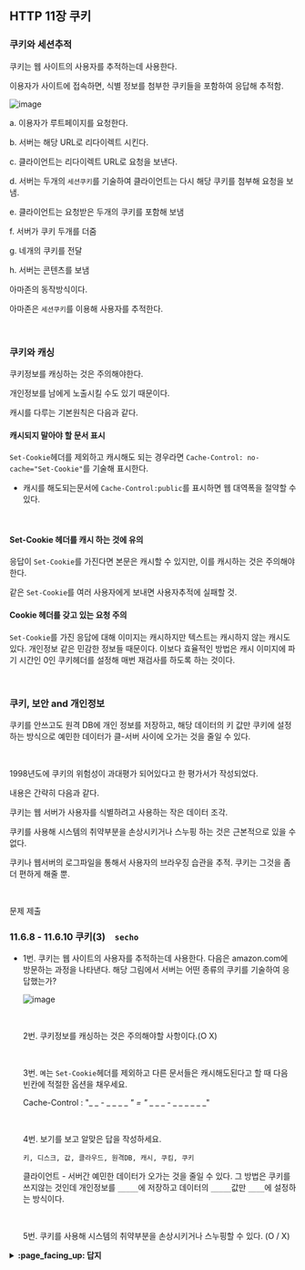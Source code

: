 ## HTTP 11장 쿠키



### 쿠키와 세션추적

쿠키는 웹 사이트의 사용자를 추적하는데 사용한다.

이용자가 사이트에 접속하면, 식별 정보를 첨부한 쿠키들을 포함하여 응답해 추적함.

![image](https://user-images.githubusercontent.com/55486644/91026066-38462e00-e635-11ea-9c96-1c2928dd2ff8.png)



a. 이용자가 루트페이지를 요청한다.

b. 서버는 해당 URL로 리다이렉트 시킨다.

c. 클라이언트는 리다이렉트 URL로 요청을 보낸다.

d. 서버는 두개의 `세션쿠키`를 기술하여 클라이언트는 다시 해당 쿠키를 첨부해 요청을 보냄.

e. 클라이언트는 요청받은 두개의 쿠키를 포함해 보냄

f. 서버가 쿠키 두개를 더줌

g. 네개의 쿠키를 전달

h. 서버는 콘텐츠를 보냄

아마존의 동작방식이다.

아마존은 `세션쿠키`를 이용해 사용자를 추적한다.

<br>



### 쿠키와 캐싱

쿠키정보를 캐싱하는 것은 주의해야한다.

개인정보를 남에게 노출시킬 수도 있기 때문이다.

캐시를 다루는 기본원칙은 다음과 같다.

#### 캐시되지 말아야 할 문서 표시

`Set-Cookie`헤더를 제외하고 캐시해도 되는 경우라면 `Cache-Control: no-cache="Set-Cookie"`를 기술해 표시한다.

+ 캐시를 해도되는문서에 `Cache-Control:public`를 표시하면 웹 대역폭을 절약할 수 있다.

<br>

#### Set-Cookie 헤더를 캐시 하는 것에 유의

응답이 `Set-Cookie`를 가진다면 본문은 캐시할 수 있지만, 이를 캐시하는 것은 주의해야한다.

같은 `Set-Cookie`를 여러 사용자에게 보내면 사용자추적에 실패할 것.

#### Cookie 헤더를 갖고 있는 요청 주의

`Set-Cookie`를 가진 응답에 대해 이미지는 캐시하지만 텍스트는 캐시하지 않는 캐시도 있다. 개인정보 같은 민감한 정보들 때문이다. 이보다 효율적인 방법은 캐시 이미지에 파기 시간인 0인 쿠키헤더를 설정해 매번 재검사를 하도록 하는 것이다.

<br>

### 쿠키, 보안 and 개인정보

쿠키를 안쓰고도 원격 DB에 개인 정보를 저장하고, 해당 데이터의 키 값만 쿠키에 설정하는 방식으로 예민한 데이터가 클-서버 사이에 오가는 것을 줄일 수 있다.

<br>

1998년도에 쿠키의 위험성이 과대평가 되어있다고 한 평가서가 작성되었다.

내용은 간략히 다음과 같다.

쿠키는 웹 서버가 사용자를 식별하려고 사용하는 작은 데이터 조각.

쿠키를 사용해 시스템의 취약부분을 손상시키거나 스누핑 하는 것은 근본적으로 있을 수 없다.

쿠키나 웹서버의 로그파일을 통해서 사용자의 브라우징 습관을 추적. 쿠키는 그것을 좀더 편하게 해줄 뿐.



<br>



문제 제출

### 11.6.8 - 11.6.10 쿠키(3)　`secho`

- 1번. 쿠키는 웹 사이트의 사용자를 추적하는데 사용한다. 다음은 amazon.com에 방문하는 과정을 나타낸다. 해당 그림에서 서버는 어떤 종류의 쿠키를 기술하여 응답했는가?

  ![image](https://user-images.githubusercontent.com/55486644/91026066-38462e00-e635-11ea-9c96-1c2928dd2ff8.png) 

  <br>

  2번. 쿠키정보를 캐싱하는 것은 주의해야할 사항이다.(O X)

  

  <br>

  

  3번. `몌`는 `Set-Cookie`헤더를 제외하고 다른 문서들은 캐시해도된다고 할 때 다음 빈칸에 적절한 옵션을 채우세요.

  Cache-Control : "_ _ - _ _ _ _ _" = "_ _ _ _ - _ _ _ _ _ _"

  <br>

  

  

  4번. 보기를 보고 알맞은 답을 작성하세요.

  `키, 디스크, 값, 클라우드, 원격DB, 캐시, 쿠킴, 쿠키`

  클라이언트 - 서버간 예민한 데이터가 오가는 것을 줄일 수 있다. 그 방법은 쿠키를 쓰지않는 것인데 개인정보를 `_____`에 저장하고 데이터의 `_____`값만  `____`에 설정하는 방식이다.

  <br>

  

  5번. 쿠키를 사용해 시스템의 취약부분을 손상시키거나 스누핑할 수 있다. (O / X)

  </div>

<details>
<summary> <b> :page_facing_up: 답지 </b>  </summary>
<div markdown="1">

1번. 쿠키는 웹 사이트의 사용자를 추적하는데 사용한다. 다음은 amazon.com에 방문하는 과정을 나타낸다. 해당 그림에서 서버는 어떤 종류의 쿠키를 기술하여 응답했는가?

![image](https://user-images.githubusercontent.com/55486644/91026066-38462e00-e635-11ea-9c96-1c2928dd2ff8.png) 

- 정답 : 세션 쿠키

<br>

2번. 쿠키정보를 캐싱하는 것은 주의해야할 사항이다.(O X)

- O - 개인정보를 남에게 노출시킬 수도 있기 때문.

3번. `몌`는 `Set-Cookie`헤더를 제외하고 다른 문서들은 캐시해도된다고 할 때 다음 빈칸에 적절한 옵션을 채우세요.

Cache-Control : "_ _ - _ _ _ _ _" = "_ _ _ _ - _ _ _ _ _ _"

- 정답 no-cache , Set-Cookie 
- 캐시를 해도되는문서에 `Cache-Control:public`를 표시하면 웹 대역폭을 절약할 수 있다고함.

4번. 보기를 보고 알맞은 답을 작성하세요.

`키, 디스크, 값, 클라우드, 원격DB, 캐시, 쿠킴, 쿠키`

클라이언트 - 서버간 예민한 데이터가 오가는 것을 줄일 수 있다. 그 방법은 쿠키를 쓰지않는 것인데 개인정보를 `_____`에 저장하고 데이터의 `_____`값만  `____`에 설정하는 방식이다.

- 정답: 원격 DB, 키, 쿠키

5번. 쿠키를 사용해 시스템의 취약부분을 손상시키거나 스누핑할 수 있다. (O / X)

- X 근본적으로 있을 수 없는 일임. 쿠키의 위험성이 과대평가 되었다고함.

</div>
</details>
<br>

